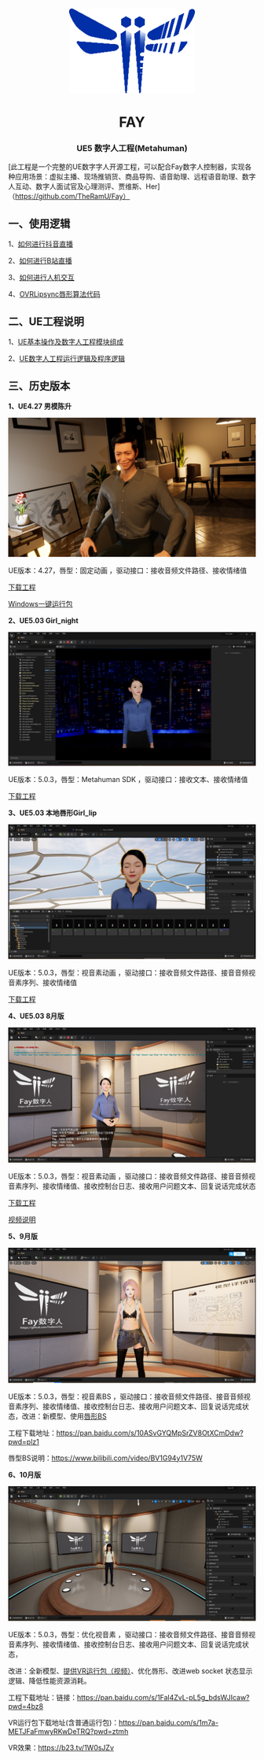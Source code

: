 <div align="center">
    <br>
    <img src="images/icon.png" alt="Fay">
    <h1>FAY</h1>
	<h3>UE5 数字人工程(Metahuman)</h3>
</div>




[此工程是一个完整的UE数字字人开源工程，可以配合Fay数字人控制器，实现各种应用场景：虚拟主播、现场推销货、商品导购、语音助理、远程语音助理、数字人互动、数字人面试官及心理测评、贾维斯、Her]（https://github.com/TheRamU/Fay）

## **一、使用逻辑**

1、[如何进行抖音直播](https://www.bilibili.com/video/BV1r3411Z7St/?spm_id_from=333.999.0.0&vd_source=1364af6ac23a05600acd8f8415936944)

2、[如何进行B站直播](https://www.bilibili.com/video/BV14h4y1N716/?spm_id_from=333.999.0.0&vd_source=1364af6ac23a05600acd8f8415936944)

3、[如何进行人机交互](https://blog.csdn.net/aa84758481/article/details/132204938?spm=1001.2014.3001.5502)

4、[OVRLipsync唇形算法代码](https://pan.baidu.com/s/1ph8mzpZ3aYMI8HFa8-6prA?pwd=tin1)





## **二、UE工程说明**

1、[UE基本操作及数字人工程模块组成](https://blog.csdn.net/aa84758481/article/details/132204938?spm=1001.2014.3001.5502)


2、[UE数字人工程运行逻辑及程序逻辑](https://blog.csdn.net/aa84758481/article/details/132335739?spm=1001.2014.3001.5502)

 ## **三、历史版本**

**1、UE4.27 男模陈升**

![](images/20230901234331.png)

UE版本：4.27，唇型：固定动画 ，驱动接口：接收音频文件路径、接收情绪值

[下载工程](https://pan.baidu.com/s/1RBo2Pie6A5yTrCf1cn_Tuw?pwd=ck99)

[Windows一键运行包](https://pan.baidu.com/s/1CsJ647uV5rS2NjQH3QT0Iw?pwd=s9s8)


**2、UE5.03 Girl_night**

![](images/20230901233804.png)

UE版本：5.0.3，唇型：Metahuman SDK ，驱动接口：接收文本、接收情绪值

[下载工程](https://pan.baidu.com/s/10Pn-smG9nkg5-jjmZqnEOA?pwd=n4nd)



**3、UE5.03 本地唇形Girl_lip**

![](images/lucky.png)

UE版本：5.0.3，唇型：视音素动画 ，驱动接口：接收音频文件路径、接音音频视音素序列、接收情绪值

[下载工程](https://pan.baidu.com/s/1S_0LZE2X37pVNWEvc4GiLA?pwd=ehbf )



**4、UE5.03 8月版**

![](images/image-20230817100447582.png)

UE版本：5.0.3，唇型：视音素动画 ，驱动接口：接收音频文件路径、接音音频视音素序列、接收情绪值、接收控制台日志、接收用户问题文本、回复说话完成状态

[下载工程](https://pan.baidu.com/s/1TtZD0jrG5xRqAMtydjBbew?pwd=mryc)

[视频说明](https://www.bilibili.com/video/BV1mz4y1M7pq/)

**5、9月版**

![ue数字人9月版](images/ue5_2309.png)

UE版本：5.0.3，唇型：视音素BS ，驱动接口：接收音频文件路径、接音音频视音素序列、接收情绪值、接收控制台日志、接收用户问题文本、回复说话完成状态，改进：新模型、使用[唇形BS](./唇形bs.docx)

工程下载地址：https://pan.baidu.com/s/10ASvGYQMpSrZV8OtXCmDdw?pwd=plz1 

唇型BS说明：https://www.bilibili.com/video/BV1G94y1V75W



**6、10月版**

![ue数字人9月版](images/20231127222021.png)

UE版本：5.0.3，唇型：优化视音素 ，驱动接口：接收音频文件路径、接音音频视音素序列、接收情绪值、接收控制台日志、接收用户问题文本、回复说话完成状态，

改进：全新模型、[提供VR运行包（视频）](https://b23.tv/1W0sJZv)、优化唇形、改进web socket 状态显示逻辑、降低性能资源消耗。

工程下载地址：链接：https://pan.baidu.com/s/1Fal4ZvL-pL5g_bdsWJIcaw?pwd=4bz8  

VR运行包下载地址(含普通运行包)：https://pan.baidu.com/s/1m7a-METJFaFmwyRKwDeTRQ?pwd=ztmh 

VR效果：https://b23.tv/1W0sJZv



